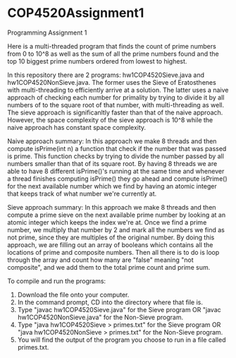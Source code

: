 # COP4520Assignment1
Programming Assignment 1

Here is a multi-threaded program that finds the count of prime numbers from 0 to 10^8 as well as the sum of all the prime numbers found and the top 10 biggest prime numbers ordered from lowest to highest. 

In this repository there are 2 programs: hw1COP4520Sieve.java and hw1COP4520NonSieve.java. The former uses the Sieve of Eratosthenes with multi-threading to efficiently arrive at a solution. The latter uses a naive approach of checking each number for primality by trying to divide it by all numbers of to the square root of that number, with multi-threading as well. The sieve approach is significanltly faster than that of the naive approach. However, the space complexity of the sieve approach is 10^8 while the naive approach has constant space complexity. 

Naive approach summary:
In this approach we make 8 threads and then compute isPrime(int n) a function that check if the number that was passed is prime. This function checks by trying to divide the number passed by all numbers smaller than that of its square root. By having 8 threads we are able to have 8 different isPrime()'s running at the same time and whenever a thread finishes computing isPrime() they go ahead and compute isPrime() for the next available number which we find by having an atomic integer that keeps track of what number we're currently at. 

Sieve approach summary:
In this approach we make 8 threads and then compute a prime sieve on the next available prime number by looking at an atomic integer which keeps the index we're at. Once we find a prime number, we multiply that number by 2 and mark all the numbers we find as not prime, since they are multiples of the original number. By doing this approach, we are filling out an array of booleans which contains all the locations of prime and composite numbers. Then all there is to do is loop through the array and count how many are "false" meaning "not composite", and we add them to the total prime count and prime sum.

To compile and run the programs:
1. Download the file onto your computer.
2. In the command prompt, CD into the directory where that file is.
3. Type "javac hw1COP4520Sieve.java" for the Sieve program OR "javac hw1COP4520NonSieve.java" for the Non-Sieve program.
4. Type "java hw1COP4520Sieve > primes.txt" for the Sieve program OR  "java hw1COP4520NonSieve > primes.txt" for the Non-Sieve program.
5. You will find the output of the program you choose to run in a file called primes.txt.
